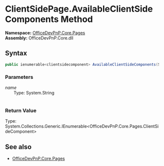 # ClientSidePage.AvailableClientSideComponents Method  
**Namespace:** [OfficeDevPnP.Core.Pages](OfficeDevPnP.Core.Pages.md)  
**Assembly:** OfficeDevPnP.Core.dll  
## Syntax
```C#
public ienumerable<clientsidecomponent> AvailableClientSideComponents(String name)
```
### Parameters
*name*  
&emsp;&emsp;Type: System.String  
&emsp;&emsp;  
  
### Return Value
Type: System.Collections.Generic.IEnumerable<OfficeDevPnP.Core.Pages.ClientSideComponent>  

## See also
- [OfficeDevPnP.Core.Pages](OfficeDevPnP.Core.Pages.md)

